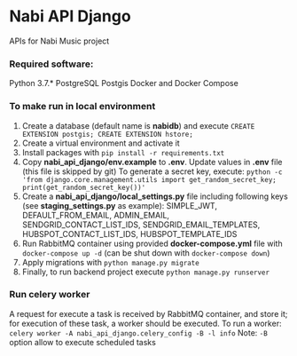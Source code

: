 # Nabi API Django

APIs for Nabi Music project

### Required software:
Python 3.7.*
PostgreSQL
Postgis
Docker and Docker Compose

### To make run in local environment
1. Create a database (default name is **nabidb**) and execute `CREATE EXTENSION postgis; CREATE EXTENSION hstore;`
2. Create a virtual environment and activate it
3. Install packages with `pip install -r requirements.txt`
4. Copy **nabi_api_django/env.example** to **.env**. Update values in **.env** file (this file is skipped by git)
To generate a secret key, execute: `python -c 'from django.core.management.utils import get_random_secret_key; print(get_random_secret_key())'`
5. Create a **nabi_api_django/local_settings.py** file including following keys (see **staging_settings.py** as example): SIMPLE_JWT, DEFAULT_FROM_EMAIL, ADMIN_EMAIL, SENDGRID_CONTACT_LIST_IDS, SENDGRID_EMAIL_TEMPLATES, HUBSPOT_CONTACT_LIST_IDS, HUBSPOT_TEMPLATE_IDS
6. Run RabbitMQ container using provided **docker-compose.yml** file with `docker-compose up -d` (can be shut down with `docker-compose down`)
7. Apply migrations with `python manage.py migrate`
8. Finally, to run backend project execute `python manage.py runserver`

### Run celery worker
A request for execute a task is received by RabbitMQ container, and store it; for execution of these task, a worker should be executed.
To run a worker: `celery worker -A nabi_api_django.celery_config -B -l info`
Note: `-B` option allow to execute scheduled tasks
